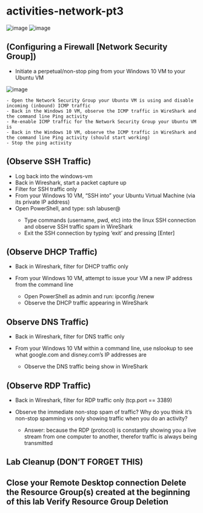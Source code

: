 # activities-network-pt3


![image](https://github.com/user-attachments/assets/4ed2242a-809c-45a7-9fab-4091aef6f850)    ![image](https://github.com/user-attachments/assets/8ad90810-eb97-4e8a-877a-8c34541b3594)






<h2>(Configuring a Firewall [Network Security Group])</h2>




  
- Initiate a perpetual/non-stop ping from your Windows 10 VM to your Ubuntu VM

![image](https://github.com/user-attachments/assets/1e52d039-8200-482b-9d4b-dd10a656a03d)

    - Open the Network Security Group your Ubuntu VM is using and disable incoming (inbound) ICMP traffic
    - Back in the Windows 10 VM, observe the ICMP traffic in WireShark and the command line Ping activity
    - Re-enable ICMP traffic for the Network Security Group your Ubuntu VM is
    - Back in the Windows 10 VM, observe the ICMP traffic in WireShark and the command line Ping activity (should start working)
    - Stop the ping activity

<h2>(Observe SSH Traffic)</h2>


- Log back into the windows-vm
- Back in Wireshark, start a packet capture up
- Filter for SSH traffic only
- From your Windows 10 VM, “SSH into” your Ubuntu Virtual Machine (via its private IP address)
- Open PowerShell, and type: ssh labuser@<private IP address>
    - Type commands (username, pwd, etc) into the linux SSH connection and observe SSH traffic spam in WireShark
    - Exit the SSH connection by typing ‘exit’ and pressing [Enter]

<h2>(Observe DHCP Traffic)</h2>


- Back in Wireshark, filter for DHCP traffic only
  
- From your Windows 10 VM, attempt to issue your VM a new IP address from the command line
     - Open PowerShell as admin and run: ipconfig /renew
     - Observe the DHCP traffic appearing in WireShark



<h2>Observe DNS Traffic)</h2>


- Back in Wireshark, filter for DNS traffic only

  
- From your Windows 10 VM within a command line, use nslookup to see what google.com and disney.com’s IP addresses are
    - Observe the DNS traffic being show in WireShark




<h2>(Observe RDP Traffic)</h2>



- Back in Wireshark, filter for RDP traffic only (tcp.port == 3389)

  
- Observe the immediate non-stop spam of traffic? Why do you think it’s non-stop spamming vs only showing traffic when you do an activity?
    - Answer: because the RDP (protocol) is constantly showing you a live stream from one computer to another, therefor traffic is always being transmitted





<h2>Lab Cleanup (DON’T FORGET THIS)<h2/>
Close your Remote Desktop connection
Delete the Resource Group(s) created at the beginning of this lab
Verify Resource Group Deletion
